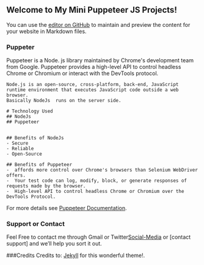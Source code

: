 ## Welcome to My Mini Puppeteer JS Projects!

You can use the [editor on GitHub](https://github.com/FonderElite/NodeJs-Scraping-w-Puppeteer/edit/gh-pages/index.md) to maintain and preview the content for your website in Markdown files.

### Puppeter
Puppeteer is a Node. js library maintained by Chrome's development team from Google. Puppeteer provides a high-level API to control headless Chrome or Chromium or interact with the DevTools protocol.

```NodeJs
Node.js is an open-source, cross-platform, back-end, JavaScript runtime environment that executes JavaScript code outside a web browser.
Basically NodeJs  runs on the server side.

# Technology Used
## NodeJs
## Puppeteer


## Benefits of NodeJs
- Secure
- Reliable
- Open-Source

## Benefits of Puppeteer
-  affords more control over Chrome's browsers than Selenium WebDriver offers.
-  Your test code can log, modify, block, or generate responses of requests made by the browser. 
-  High-level API to control headless Chrome or Chromium over the DevTools Protocol.
```

For more details see [Puppeteer Documentation](https://www.google.com/url?sa=t&rct=j&q=&esrc=s&source=web&cd=&cad=rja&uact=8&ved=2ahUKEwjfze-pnoXuAhXoxYsBHenyCEoQFjAAegQIARAC&url=https%3A%2F%2Fpptr.dev%2F&usg=AOvVaw2QZiwHQIydLrpPkml8-Bvv).

### Support or Contact
Feel Free to contact me through Gmail or Twitter[Social-Media](https://twitter.com/elitefonder) or [contact support] and we’ll help you sort it out.

###Credits
Credits to: [Jekyll](https://jekyllrb.com/) for this wonderful theme!.
